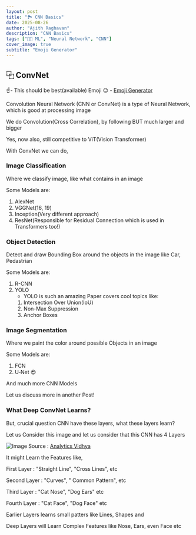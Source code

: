 ```yaml
---
layout: post
title: "🏞️ CNN Basics"
date: 2025-08-26
author: "Ajith Raghavan"
description: "CNN Basics"
tags: ["🧑‍💻 ML", "Neural Network", "CNN"]
cover_image: true
subtitle: "Emoji Generator"
---
```


## ⿻ ConvNet

☝️- This should be best(available) Emoji 😉 - [Emoji Generator](https://ajithraghavan.github.io/blog/emoji-generator/)

Convolution Neural Network (CNN or ConvNet) is a type of Neural Network, which is good at processing image

We do Convolution(Cross Correlation), by following BUT much larger and bigger

Yes, now also, still competitive to ViT(Vision Transformer)

With ConvNet we can do,

### Image Classification

Where we classify image, like what contains in an image

Some Models are:

1. AlexNet
2. VGGNet(16, 19)
3. Inception(Very different approach)
4. ResNet(Responsible for Residual Connection which is used in Transformers too!)

### Object Detection

Detect and draw Bounding Box around the objects in the image like Car, Pedastrian

Some Models are:

1. R-CNN
2. YOLO
    - YOLO is such an amazing Paper covers cool topics like:
    1. Intersection Over Union(IoU)
    2. Non-Max Suppression
    3. Anchor Boxes

### Image Segmentation

Where we paint the color around possible Objects in an image

Some Models are:

1. FCN
2. U‑Net 😍

And much more CNN Models

Let us discuss more in another Post!

### What Deep ConvNet Learns?

But, crucial question CNN have these layers, what these layers learn?

Let us Consider this image and let us consider that this CNN has 4 Layers

![Image](https://cdn.analyticsvidhya.com/wp-content/uploads/2019/01/image-classification-model-6731d4bb5c389.webp)
Source : [Analytics Vidhya](analyticsvidhya.com)

It might Learn the Features like,

First Layer :  "Straight Line", "Cross Lines", etc

Second Layer : "Curves", " Common Pattern", etc

Third Layer : "Cat Nose", "Dog Ears" etc

Fourth Layer : "Cat Face", "Dog Face" etc 

Earlier Layers learns small patters like Lines, Shapes and 

Deep Layers will Learn Complex Features like Nose, Ears, even Face etc